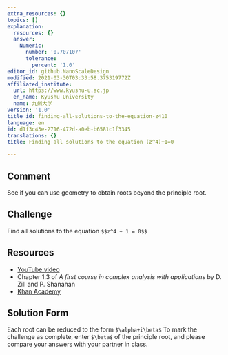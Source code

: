 ```yaml
---
extra_resources: {}
topics: []
explanation:
  resources: {}
  answer:
    Numeric:
      number: '0.707107'
      tolerance:
        percent: '1.0'
editor_id: github.NanoScaleDesign
modified: 2021-03-30T03:33:58.375319772Z
affiliated_institute:
  url: https://www.kyushu-u.ac.jp
  en_name: Kyushu University
  name: 九州大学
version: '1.0'
title_id: finding-all-solutions-to-the-equation-z410
language: en
id: d1f3c43e-2716-472d-a0eb-b6581c1f3345
translations: {}
title: Finding all solutions to the equation (z^4)+1=0

---
```


## Comment
See if you can use geometry to obtain roots beyond the principle root.

## Challenge
  
Find all solutions to the equation `$$z^4 + 1 = 0$$`

## Resources
- [YouTube video](https://www.youtube.com/watch?v=yI2NeikrxoU&list=PLi7yHjesblV0sSfZzWdSUXGO683n_nJdQ&index=4)
- Chapter 1.3 of *A first course in complex analysis with applications* by D. Zill and P. Shanahan
- [Khan Academy](https://www.khanacademy.org/math/precalculus/imaginary-and-complex-numbers#polar-form-of-complex-numbers)


## Solution Form
Each root can be reduced to the form `$\alpha+i\beta$`
To mark the challenge as complete, enter `$\beta$` of the principle root, and please compare your answers with your partner in class.




